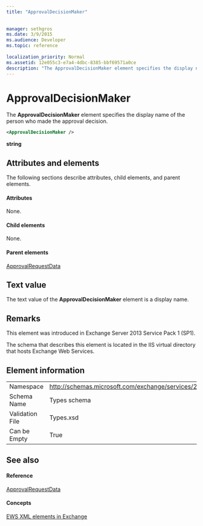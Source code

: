 ```yaml
---
title: "ApprovalDecisionMaker"
 
 
manager: sethgros
ms.date: 3/9/2015
ms.audience: Developer
ms.topic: reference
 
localization_priority: Normal
ms.assetid: 12e055c3-e7a4-4dbc-8385-bbf69571a0ce
description: "The ApprovalDecisionMaker element specifies the display name of the person who made the approval decision."
---
```


# ApprovalDecisionMaker

The **ApprovalDecisionMaker** element specifies the display name of the person who made the approval decision. 
  
```XML
<ApprovalDecisionMaker />
```

 **string**
## Attributes and elements

The following sections describe attributes, child elements, and parent elements.
  
#### Attributes

None.
  
#### Child elements

None.
  
#### Parent elements

[ApprovalRequestData](approvalrequestdata.md)
  
## Text value

The text value of the **ApprovalDecisionMaker** element is a display name. 
  
## Remarks

This element was introduced in Exchange Server 2013 Service Pack 1 (SP1).
  
The schema that describes this element is located in the IIS virtual directory that hosts Exchange Web Services.
  
## Element information

|||
|:-----|:-----|
|Namespace  <br/> |http://schemas.microsoft.com/exchange/services/2006/types  <br/> |
|Schema Name  <br/> |Types schema  <br/> |
|Validation File  <br/> |Types.xsd  <br/> |
|Can be Empty  <br/> |True  <br/> |
   
## See also

#### Reference

[ApprovalRequestData](approvalrequestdata.md)
#### Concepts

[EWS XML elements in Exchange](ews-xml-elements-in-exchange.md)

